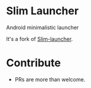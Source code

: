 # Slim Launcher

Android minimalistic launcher

It's a fork of [Slim-launcher](https://github.com/sduduzog/slim-launcher).

# Contribute

- PRs are more than welcome.
